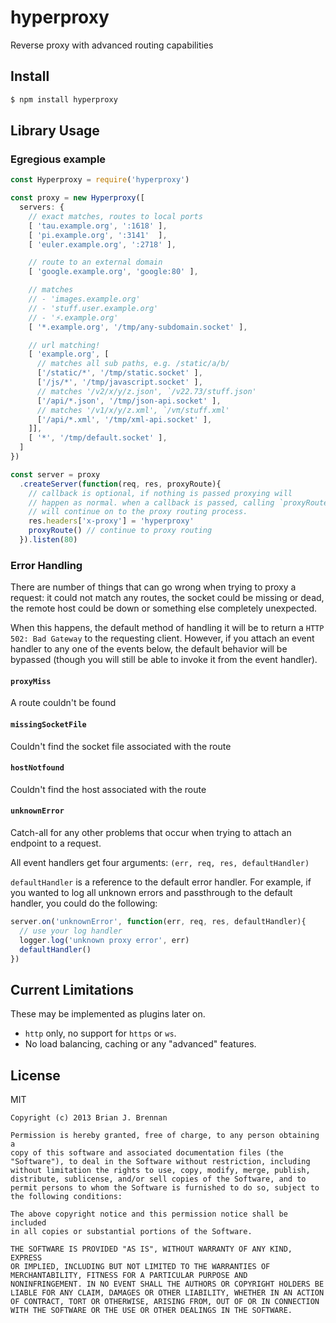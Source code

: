 # hyperproxy

Reverse proxy with advanced routing capabilities

## Install

```bash
$ npm install hyperproxy
```

## Library Usage

### Egregious example
```js
const Hyperproxy = require('hyperproxy')

const proxy = new Hyperproxy([
  servers: {
    // exact matches, routes to local ports
    [ 'tau.example.org', ':1618' ],
    [ 'pi.example.org', ':3141'  ],
    [ 'euler.example.org', ':2718' ],

    // route to an external domain
    [ 'google.example.org', 'google:80' ],

    // matches
    // - 'images.example.org'
    // - 'stuff.user.example.org'
    // - '⚡.example.org'
    [ '*.example.org', '/tmp/any-subdomain.socket' ],

    // url matching!
    [ 'example.org', [
      // matches all sub paths, e.g. /static/a/b/
      ['/static/*', '/tmp/static.socket' ],
      ['/js/*', '/tmp/javascript.socket' ],
      // matches '/v2/x/y/z.json', `/v22.73/stuff.json'
      ['/api/*.json', '/tmp/json-api.socket' ],
      // matches '/v1/x/y/z.xml', `/vπ/stuff.xml'
      ['/api/*.xml', '/tmp/xml-api.socket' ],
    ]],
    [ '*', '/tmp/default.socket' ],
  ]
})

const server = proxy
  .createServer(function(req, res, proxyRoute){
    // callback is optional, if nothing is passed proxying will
    // happen as normal. when a callback is passed, calling `proxyRoute`
    // will continue on to the proxy routing process.
    res.headers['x-proxy'] = 'hyperproxy'
    proxyRoute() // continue to proxy routing
  }).listen(80)
```

### Error Handling

There are number of things that can go wrong when trying to proxy a request: it could not match any routes, the socket could be missing or dead, the remote host could be down or something else completely unexpected.

When this happens, the default method of handling it will be to return a `HTTP 502: Bad Gateway` to the requesting client. However, if you attach an event handler to any one of the events below, the default behavior will be bypassed (though you will still be able to invoke it from the event handler).


#### <code>proxyMiss</code>
 A route couldn't be found

#### <code>missingSocketFile</code>
 Couldn't find the socket file associated with the route

#### <code>hostNotfound</code>
Couldn't find the host associated with the route

#### <code>unknownError</code>
Catch-all for any other problems that occur when trying to attach an endpoint to a request.

All event handlers get four arguments: `(err, req, res, defaultHandler)`

`defaultHandler` is a reference to the default error handler. For example, if you wanted to log all unknown errors and passthrough to the default handler, you could do the following:

```js
server.on('unknownError', function(err, req, res, defaultHandler){
  // use your log handler
  logger.log('unknown proxy error', err)
  defaultHandler()
})
```


## Current Limitations
These may be implemented as plugins later on.

* `http` only, no support for `https` or `ws`.
* No load balancing, caching or any "advanced" features.

## License

MIT

```
Copyright (c) 2013 Brian J. Brennan

Permission is hereby granted, free of charge, to any person obtaining a
copy of this software and associated documentation files (the
"Software"), to deal in the Software without restriction, including
without limitation the rights to use, copy, modify, merge, publish,
distribute, sublicense, and/or sell copies of the Software, and to
permit persons to whom the Software is furnished to do so, subject to
the following conditions:

The above copyright notice and this permission notice shall be included
in all copies or substantial portions of the Software.

THE SOFTWARE IS PROVIDED "AS IS", WITHOUT WARRANTY OF ANY KIND, EXPRESS
OR IMPLIED, INCLUDING BUT NOT LIMITED TO THE WARRANTIES OF
MERCHANTABILITY, FITNESS FOR A PARTICULAR PURPOSE AND
NONINFRINGEMENT. IN NO EVENT SHALL THE AUTHORS OR COPYRIGHT HOLDERS BE
LIABLE FOR ANY CLAIM, DAMAGES OR OTHER LIABILITY, WHETHER IN AN ACTION
OF CONTRACT, TORT OR OTHERWISE, ARISING FROM, OUT OF OR IN CONNECTION
WITH THE SOFTWARE OR THE USE OR OTHER DEALINGS IN THE SOFTWARE.
```